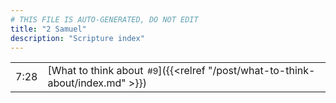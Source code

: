 ```yaml
---
# THIS FILE IS AUTO-GENERATED, DO NOT EDIT
title: "2 Samuel"
description: "Scripture index"
---
```


|  |  |
| --- | --- |
| 7:28 | [What to think about<span style="font-size:smaller; padding-left:0.5em;">#9</span>]({{<relref "/post/what-to-think-about/index.md" >}}) |
